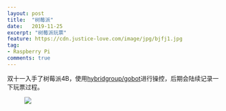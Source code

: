 ```yaml
---
layout: post
title:  "树莓派"
date:   2019-11-25
excerpt: "树莓派玩票"
feature: https://cdn.justice-love.com/image/jpg/bjfj1.jpg
tag:
- Raspberry Pi
comments: true
---
```


双十一入手了树莓派4B，使用[hybridgroup/gobot](https://github.com/hybridgroup/gobot)进行操控，后期会陆续记录一下玩票过程。
<figure>
    <img src="{{ site.staticUrl }}/image/png/rpi-pins-40-0.png?imageMogr2/auto-orient" />
</figure>
